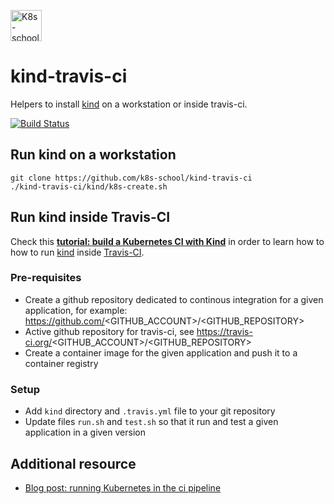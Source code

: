 [<img src="http://k8s-school.fr/images/logo.svg" alt="K8s-school Logo, expertise et formation Kubernetes" height="50" />](https://k8s-school.fr)

# kind-travis-ci

Helpers to install [kind] on a workstation or inside travis-ci.

[![Build
Status](https://travis-ci.com/k8s-school/kind-travis-ci.svg?branch=master)](https://travis-ci.com/k8s-school/kind-travis-ci)

## Run kind on a workstation

```shell
git clone https://github.com/k8s-school/kind-travis-ci
./kind-travis-ci/kind/k8s-create.sh
```

## Run kind inside Travis-CI


Check this **[tutorial: build a Kubernetes CI with Kind](https://k8s-school.fr/resources/en/blog/k8s-ci/)** in order to learn how to how to run [kind](https://github.com/kubernetes-sigs/kind) inside [Travis-CI](https://travis-ci.org/k8s-school/kind-travis-ci).

### Pre-requisites

* Create a github repository dedicated to  continous integration for a given application, for example: https://github.com/<GITHUB_ACCOUNT>/<GITHUB_REPOSITORY>
* Active github repository for travis-ci, see https://travis-ci.org/<GITHUB_ACCOUNT>/<GITHUB_REPOSITORY>
* Create a container image for the given application and push it to a container registry
 
### Setup

* Add `kind` directory and `.travis.yml` file to your git repository
* Update files `run.sh` and `test.sh` so that it run and test a given application in a given version


[kind]:https://github.com/kubernetes-sigs/kind

## Additional resource

* [Blog post: running Kubernetes in the ci pipeline](https://www.loodse.com/blog/2019-03-12-running-kubernetes-in-the-ci-pipeline-/)
